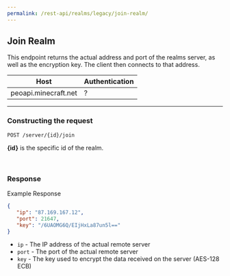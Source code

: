 ```yaml
---
permalink: /rest-api/realms/legacy/join-realm/
---
```

## Join Realm
This endpoint returns the actual address and port of the realms server, as well as the encryption key. The client then connects to that address.

| Host                        | Authentication |
| --------------------------- | -------------- |
| peoapi.minecraft.net        | ?              |

---

### Constructing the request
```
POST /server/{id}/join
```

**{id}** is the specific id of the realm.  

<br>

### Response
Example Response
```json
{
   "ip": "87.169.167.12",
   "port": 21647,
   "key": "/6UAOMG6Q/EIjHxLa87un5l=="
}
```

* `ip` - The IP address of the actual remote server  
* `port` - The port of the actual remote server  
* `key` - The key used to encrypt the data received on the server (AES-128 ECB)
